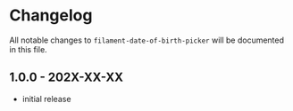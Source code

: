 # Changelog

All notable changes to `filament-date-of-birth-picker` will be documented in this file.

## 1.0.0 - 202X-XX-XX

- initial release
